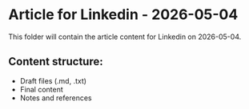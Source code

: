 # Article for Linkedin - 2026-05-04

This folder will contain the article content for Linkedin on 2026-05-04.

## Content structure:
- Draft files (.md, .txt)
- Final content
- Notes and references

